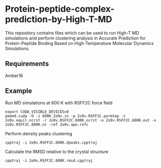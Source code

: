 # Protein-peptide-complex-prediction-by-High-T-MD

This repository contains files which can be used to run High-T MD simulations and perform clustering analysis in Accurate Prediction for Protein-Peptide Binding Based on High-Temperature Molecular Dynamics Simulations.

## Requirements
Amber16

## Example
Run MD simulations at 600 K with RSFF2C force field
```
export CUDA_VISIBLE_DEVICES=0
pmemd.cuda -O -i 600K.2o9v.in -p 2o9v.RSFF2C.parmtop -c 2o9v.equil.ncrst -r 2o9v.RSFF2C.600K.ncrst -o 2o9v.RSFF2C.600K.out -x 2o9v.RSFF2C.600K.nc -ref 2o9v.apo.refc
```

Perform density peaks clustering
```
cpptraj -i 2o9v.RSFF2C.600K.dpeaks.cpptraj
```

Calculate the RMSD relative to the crystal structure
```
cpptraj -i 2o9v.RSFF2C.600K.rmsd.cpptraj
```

